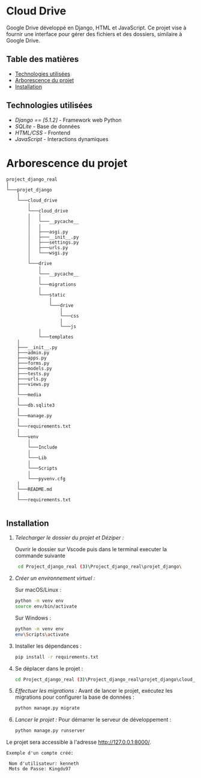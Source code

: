 # Cloud Drive

Google Drive  développé en Django, HTML et JavaScript. Ce projet vise à fournir une interface pour gérer des fichiers et des dossiers, similaire à Google Drive.

## Table des matières

- [Technologies utilisées](#technologies-utilisées)
- [Arborescence du projet](#Arborescence-du-projet)
- [Installation](#installation)


## Technologies utilisées

- *Django == [5.1.2]* - Framework web Python
- *SQLite* - Base de données
- *HTML/CSS* - Frontend
- *JavaScript* - Interactions dynamiques


# Arborescence du projet


```
project_django_real
│
└───projet_django
    │
    └───cloud_drive
        │
        └───cloud_drive
        │   │
        │   └───__pycache__
        │   │
        │   ├───asgi.py
        │   ├───__init__.py
        │   ├───settings.py
        │   ├───urls.py
        │   └───wsgi.py
        │
        └───drive
            │
            └───__pycache__
            │
            └───migrations
            │
            └───static
                │
                └───drive
                    │
                    └───css
                    │
                    └───js
            │
            └───templates
    │
    ├───__init__.py
    ├───admin.py
    ├───apps.py
    ├───forms.py
    ├───models.py
    ├───tests.py
    ├───urls.py
    ├───views.py
    │
    └───media
    │
    └───db.sqlite3
    │
    └───manage.py
    │
    └───requirements.txt
    │
    └───venv
        │
        └───Include
        │
        └───Lib
        │
        └───Scripts
        │
        └───pyvenv.cfg
    │
    └───README.md
    │
    └───requirements.txt


```

## Installation

1. *Telecharger le dossier du projet et Déziper :*

   Ouvrir le dossier sur Vscode puis dans le terminal executer la commande suivante


   ```bash
    cd Project_django_real (3)\Project_django_real\projet_django\
    ```

2. *Créer un environnement virtuel :*
   
    Sur macOS/Linux :
    ```bash
    python -m venv env
    source env/bin/activate
    ```
    Sur Windows : 
    ```bash
    python -m venv env
    env\Scripts\activate
    ```

3.  Installer les dépendances :
    ```bash
    pip install -r requirements.txt
    ```

4.  Se déplacer dans le projet :
    ```bash
    cd Project_django_real (3)\Project_django_real\projet_django\cloud_drive
    ```

5. *Effectuer les migrations :*
 Avant de lancer le projet, exécutez les migrations pour configurer la base de données :
    ```bash
    python manage.py migrate
    ```
6. *Lancer le projet :*
  Pour démarrer le serveur de développement :
    ```bash
    python manage.py runserver
    ```
 Le projet sera accessible à l'adresse http://127.0.0.1:8000/.
    
    Exemple d'un compte créé: 
      
     Nom d'utilisateur: kenneth
     Mots de Passe: Kingdu97

